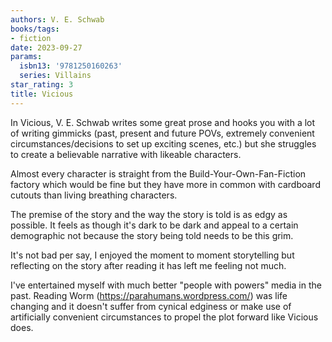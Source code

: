```yaml
---
authors: V. E. Schwab
books/tags:
- fiction
date: 2023-09-27
params:
  isbn13: '9781250160263'
  series: Villains
star_rating: 3
title: Vicious
---
```


In Vicious, V. E. Schwab writes some great prose and hooks you with a lot of
writing gimmicks (past, present and future POVs, extremely convenient
circumstances/decisions to set up exciting scenes, etc.) but she struggles to
create a believable narrative with likeable characters.

<!--more-->

Almost every character is straight from the Build-Your-Own-Fan-Fiction factory
which would be fine but they have more in common with cardboard cutouts than
living breathing characters.

The premise of the story and the way the story is told is as edgy as possible.
It feels as though it's dark to be dark and appeal to a certain demographic not
because the story being told needs to be this grim.

It's not bad per say, I enjoyed the moment to moment storytelling but reflecting
on the story after reading it has left me feeling not much.

I've entertained myself with much better "people with powers" media in the past.
Reading Worm (https://parahumans.wordpress.com/) was life changing and it
doesn't suffer from cynical edginess or make use of artificially convenient
circumstances to propel the plot forward like Vicious does.